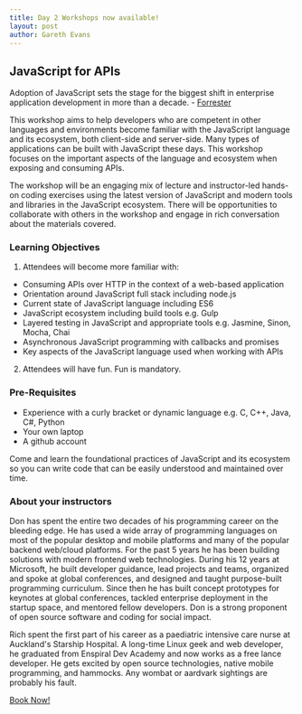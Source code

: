 ```yaml
---
title: Day 2 Workshops now available!
layout: post
author: Gareth Evans
---
```


## JavaScript for APIs
 
Adoption of JavaScript sets the stage for the biggest shift in enterprise application development in more than a decade. - [Forrester](https://www.forrester.com/The+Dawn+Of+Enterprise+JavaScript/fulltext/-/E-RES120686)

This workshop aims to help developers who are competent in other languages and environments become familiar with the JavaScript language and its ecosystem, both client-side and server-side. Many types of applications can be built with JavaScript these days. This workshop focuses on the important aspects of the language and ecosystem when exposing and consuming APIs.

The workshop will be an engaging mix of lecture and instructor-led hands-on coding exercises using the latest version of JavaScript and modern tools and libraries in the JavaScript ecosystem. There will be opportunities to collaborate with others in the workshop and engage in rich conversation about the materials covered.

### Learning Objectives

1. Attendees will become more familiar with:
 * Consuming APIs over HTTP in the context of a web-based application
 * Orientation around JavaScript full stack including node.js 
 * Current state of JavaScript language including ES6
 * JavaScript ecosystem including build tools e.g. Gulp
 * Layered testing in JavaScript and appropriate tools e.g. Jasmine, Sinon, Mocha, Chai
 * Asynchronous JavaScript programming with callbacks and promises
 * Key aspects of the JavaScript language used when working with APIs
2. Attendees will have fun. Fun is mandatory.

### Pre-Requisites

* Experience with a curly bracket or dynamic language e.g. C, C++, Java, C#, Python
* Your own laptop
* A github account

Come and learn the foundational practices of JavaScript and its ecosystem so you can write code that can be easily understood and maintained over time. 

### About your instructors

Don has spent the entire two decades of his programming career on the bleeding edge. He has used a wide array of programming languages on most of the popular desktop and mobile platforms and many of the popular backend web/cloud platforms. For the past 5 years he has been building solutions with modern frontend web technologies. During his 12 years at Microsoft, he built developer guidance, lead projects and teams, organized and spoke at global conferences, and designed and taught purpose-built programming curriculum. Since then he has built concept prototypes for keynotes at global conferences, tackled enterprise deployment in the startup space, and mentored fellow developers. Don is a strong proponent of open source software and coding for social impact.

Rich spent the first part of his career as a paediatric intensive care nurse at Auckland's Starship Hospital. A long-time Linux geek and web developer, he graduated from Enspiral Dev Academy and now works as a free lance developer. He gets excited by open source technologies, native mobile programming, and hammocks. Any wombat or aardvark sightings are probably his fault.

[Book Now!](https://javascript-for-apis.lilregie.com)